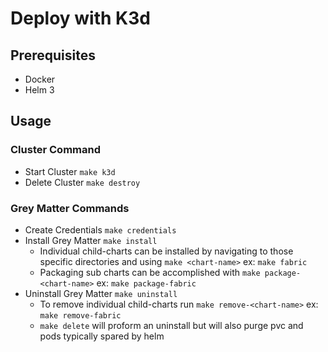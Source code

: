 # Deploy with K3d

## Prerequisites

- Docker
- Helm 3

## Usage

### Cluster Command

- Start Cluster `make k3d`
- Delete Cluster `make destroy`

### Grey Matter Commands

- Create Credentials `make credentials`
- Install Grey Matter `make install`
  - Individual child-charts can be installed by navigating to those specific directories and using `make <chart-name>` ex: `make fabric`
  - Packaging sub charts can be accomplished with `make package-<chart-name>` ex: `make package-fabric`
- Uninstall Grey Matter `make uninstall`
  - To remove individual child-charts run `make remove-<chart-name>` ex: `make remove-fabric`
  - `make delete` will proform an uninstall but will also purge pvc and pods typically spared by helm
